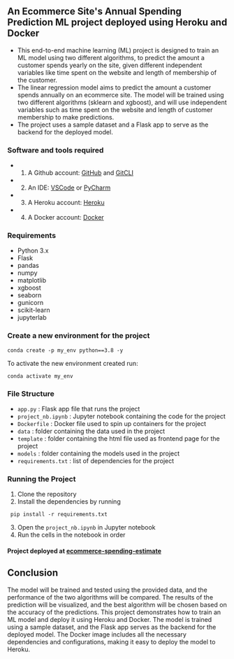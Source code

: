 ## An Ecommerce Site's Annual Spending Prediction ML project deployed using Heroku and Docker
- This end-to-end machine learning (ML) project is designed to train an ML model using two different algorithms, to predict the amount a customer spends yearly on the site, given different independent variables like time spent on the website and length of membership of the customer.
- The linear regression model aims to predict the amount a customer spends annually on an ecommerce site. The model will be trained using two different algorithms (sklearn and xgboost), and will use independent variables such as time spent on the website and length of customer membership to make predictions.
-  The project uses a sample dataset and a Flask app to serve as the backend for the deployed model.

### Software and tools required
- 1. A Github account: [GitHub](https://github.com/) and [GitCLI](https://git-scm.com/book/en/v2/Getting-Started-The-Command-Line)
- 2. An IDE: [VSCode](https://code.visualstudio.com/) or [PyCharm](https://www.jetbrains.com/pycharm/)
- 3. A Heroku account: [Heroku](https://id.heroku.com/login)
- 4. A Docker account: [Docker](https://www.docker.com/)


### Requirements
- Python 3.x
- Flask
- pandas
- numpy
- matplotlib
- xgboost
- seaborn
- gunicorn
- scikit-learn
- jupyterlab
### Create a new environment for the project

```
conda create -p my_env python==3.8 -y
```

To activate the new environment created run:
```
conda activate my_env
```

### File Structure
- `app.py` : Flask app file that runs the project
- `project_nb.ipynb` : Jupyter notebook containing the code for the project
- `Dockerfile` : Docker file used to spin up containers for the project
- `data` : folder containing the data used in the project
- `template` : folder containing the html file used as frontend page for the project
- `models` : folder containing the models used in the project
- `requirements.txt` : list of dependencies for the project



### Running the Project
1. Clone the repository
2. Install the dependencies by running
```
 pip install -r requirements.txt
```
3. Open the `project_nb.ipynb` in Jupyter notebook
4. Run the cells in the notebook in order

#### Project deployed at [ecommerce-spending-estimate](https://ecommerce-spending-estimate.herokuapp.com/)




## Conclusion
The model will be trained and tested using the provided data, and the performance of the two algorithms will be compared. The results of the prediction will be visualized, and the best algorithm will be chosen based on the accuracy of the predictions. This project demonstrates how to train an ML model and deploy it using Heroku and Docker. The model is trained using a sample dataset, and the Flask app serves as the backend for the deployed model. The Docker image includes all the necessary dependencies and configurations, making it easy to deploy the model to Heroku.
